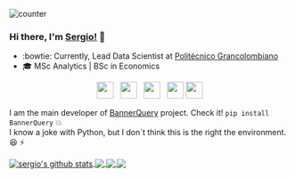 ![counter](https://enh3txfdxq3wx3i.m.pipedream.net)

### Hi there, I'm [Sergio!](https://sergiomora03.github.io) 👋

- :bowtie: Currently, Lead Data Scientist at [Politécnico Grancolombiano](https://www.poli.edu.co/)
- 🎓 MSc Analytics | BSc in Economics

<p align='center'>
<a href="https://dev.to/sergiomorapardo"><img height="30" src="https://raw.githubusercontent.com/WaylonWalker/WaylonWalker/main/icon/dev.png"></a>&nbsp;&nbsp;
<a href="https://twitter.com/sergiomora16"><img height="30" src="https://github.com/WaylonWalker/WaylonWalker/blob/main/icon/twitter.png?raw=true"></a>&nbsp;&nbsp;
<a href="https://instagram.com/sergiomora123"><img height="30" src="https://github.com/WaylonWalker/WaylonWalker/blob/main/icon/instagram.jpg?raw=true"></a>&nbsp;&nbsp;
<a href="https://www.buymeacoffee.com/sergiomorapardo"><img height="30" src="https://github.com/WaylonWalker/WaylonWalker/blob/main/icon/by-me-a-coffee.png?raw=true"></a>
<a href="https://www.linkedin.com/in/sergiomorapardo//"><img height="30" src="https://github.com/WaylonWalker/WaylonWalker/blob/main/icon/linkedin.png?raw=true"></a>
</p>

I am the main developer of [BannerQuery](https://pypi.org/project/BannerQuery/) project. Check it! ```pip install BannerQuery``` :boom: </br>
I know a joke with Python, but I don´t think this is the right the environment. :laughing: ⚡

<a href="https://github.com/sergiomora03/sergiomora03">
  <img align="center" src="https://github-readme-stats.vercel.app/api?username=sergiomora03&show_icons=true&include_all_commits=true&theme=default" alt="sergio's github stats" />
</a>
<a href="https://github.com/sergiomora03/sergiomora03">
  <!-- Change the `github-readme-stats.anuraghazra1.vercel.app` to `github-readme-stats.vercel.app` 
    <img align="center" src="https://github-readme-stats.vercel.app/api/top-langs/?username=sergiomora03&layout=compact&theme=radical" /> -->
  <img align="center" src="https://github-readme-stats.vercel.app/api/top-langs/?username=sergiomora03&layout=compact&theme=default" />
</a>

<a href="https://github.com/sergiomora03/BannerQuery">
  <!-- Change the `github-readme-stats.anuraghazra1.vercel.app` to `github-readme-stats.vercel.app`  -->
  <img align="center" src="https://github-readme-stats.vercel.app/api/pin/?username=sergiomora03&repo=BannerQuery&theme=default" />
</a>    
<a href="https://github.com/sergiomora03/sergiomora03.github.io">
  <!-- Change the `github-readme-stats.anuraghazra1.vercel.app` to `github-readme-stats.vercel.app`  -->
  <img align="center" src="https://github-readme-stats.vercel.app/api/pin/?username=sergiomora03&repo=sergiomora03.github.io&theme=default" />
</a>


<!--

**sergiomora03/sergimora03** is a ✨ _special_ ✨ repository because its `README.md` (this file) appears on your GitHub profile.

https://www.geeksforgeeks.org/how-to-add-a-readme-to-your-github-profile/

![Github stats](https://github-readme-stats.vercel.app/api?username=sergiomora03)
![ReadMe Card](https://github-readme-stats.vercel.app/api/pin/?username=sergiomora03&repo=BannerQuery)

<a href="https://www.linkedin.com/in/sergiomorapardo/" title="Linkedin"><img src="https://haifengjin.com/img/linkedin.svg" width="20"></a>
&nbsp; &nbsp;
<a href="https://sergiomora03.github.io/" title="GitHub"><img src="https://haifengjin.com/img/github.svg" width="20"></a>
&nbsp; &nbsp;
<a href="mailto:sergiomora823@gmail.com" title="E-mail"><img src="https://haifengjin.com/img/mail.svg" width="20"></a>
&nbsp; &nbsp;
<a href="https://www.canva.com/design/DADhSYqSGD4/1rn2crvsGf4aLQNChQLlJA/view?utm_content=DADhSYqSGD4&utm_campaign=designshare&utm_medium=link&utm_source=sharebutton" title="Resume"><img src="https://haifengjin.com/img/scholar.svg" width="20"></a>


Here are some ideas to get you started:

- 🔭 I’m currently working on ...
- 🌱 I’m currently learning ...
- 👯 I’m looking to collaborate on ...
- 🤔 I’m looking for help with ...
- 💬 Ask me about my **Python library** [BannerQuery](https://pypi.org/project/BannerQuery/) -> Check it! ```pip install BannerQuery``` :boom:
- 📫 How to reach me: [sergiomora03.github.io](https://sergiomora03.github.io/)
- 😄 Pronouns: ...
- ⚡ Fun fact: ...
-->
